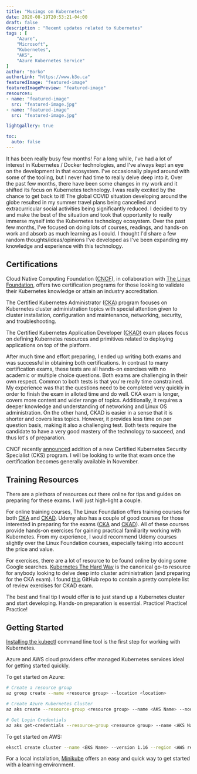 ```yaml
---
title: "Musings on Kubernetes"
date: 2020-08-19T20:53:21-04:00
draft: false
description : "Recent updates related to Kubernetes"
tags : [
    "Azure",
    "Microsoft",
    "Kubernetes",
    "AKS",
    "Azure Kubernetes Service"
]
author: "Borko"
authorLink: "https://www.b3o.ca"
featuredImage: "featured-image"
featuredImagePreview: "featured-image"
resources:
- name: "featured-image"
  src: "featured-image.jpg"
- name: "featured-image"
  src: "featured-image.jpg"

lightgallery: true

toc:
  auto: false
---
```

It has been really busy few months! For a long while, I've had a lot of interest in Kubernetes / Docker technologies, and I've always kept an eye on the development in that ecosystem. I've occasionally played around with some of the tooling, but I never had time to really delve deep into it. Over the past few months, there have been some changes in my work and it shifted its focus on Kubernetes technology. I was really excited by the chance to get back to it! The global COVID situation developing around the globe resulted in my summer travel plans being cancelled and extracurricular social activities being significantly reduced. I decided to try and make the best of the situation and took that opportunity to really immerse myself into the Kubernetes technology ecosystem. Over the past few months, I've focused on doing lots of courses, readings, and hands-on work and absorb as much learning as I could. I thought I'd share a few random thoughts/ideas/opinions I've developed as I've been expanding my knowledge and experience with this technology.

## Certifications

Cloud Native Computing Foundation ([CNCF](https://www.cncf.io/)), in collaboration with [The Linux Foundation](https://www.linuxfoundation.org/), offers two certification programs for those looking to validate their Kubernetes knowledge or attain an industry accreditation.

The Certified Kubernetes Administrator ([CKA](https://www.cncf.io/certification/cka/)) program focuses on Kubernetes cluster administration topics with special attention given to cluster installation, configuration and maintenance, networking, security, and troubleshooting.

The Certified Kubernetes Application Developer ([CKAD](https://www.cncf.io/certification/ckad/)) exam places focus on defining Kubernetes resources and primitives related to deploying applications on top of the platform.

After much time and effort preparing, I ended up writing both exams and was successful in obtaining both certifications. In contrast to many certification exams, these tests are all hands-on exercises with no academic or multiple choice questions. Both exams are challenging in their own respect.  Common to both tests is that you're really time constrained. My experience was that the questions need to be completed very quickly in order to finish the exam in alloted time and do well. CKA exam is longer, covers more content and wider range of topics. Additionally, it requires a deeper knowledge and understanding of networking and Linux OS administration. On the other hand, CKAD is easier in a sense that it is shorter and covers less topics. However, it provides less time on per question basis, making it also a challenging test.  Both tests require the candidate to have a very good mastery of the technology to succeed, and thus lot's of preparation.

CNCF recently [announced](https://www.cncf.io/blog/2020/07/15/certified-kubernetes-security-specialist-cks-coming-in-november/) addition of a new Certified Kubernetes Security Specialist (CKS) program. I will be looking to write that exam once the certification becomes generally available in November.

## Training Resources

There are a plethora of resources out there online for tips and guides on preparing for these exams. I will just high-light a couple.

For online training courses, The Linux Foundation offers training courses for both [CKA](https://training.linuxfoundation.org/certification/certified-kubernetes-administrator-cka/) and [CKAD](https://training.linuxfoundation.org/certification/certified-kubernetes-application-developer-ckad/). Udemy also has a couple of good courses for those interested in preparing for the exams ([CKA](https://www.udemy.com/course/certified-kubernetes-administrator-with-practice-tests/) and [CKAD](https://www.udemy.com/course/certified-kubernetes-application-developer/)). All of these courses provide hands-on exercises for gaining practical familiarity working with Kubernetes. From my experience, I would recommend Udemy courses slightly over the Linux Foundation courses, especially taking into account the price and value.

For exercises, there are a lot of resource to be found online by doing some Google searches. [Kubernetes The Hard Way](https://github.com/kelseyhightower/kubernetes-the-hard-way) is the canonical go-to resource for anybody looking to delve deep into cluster administration (and preparing for the CKA exam). I found [this](https://github.com/dgkanatsios/CKAD-exercises) GitHub repo to contain a pretty complete list of review exercises for CKAD exam.

The best and final tip I would offer is to just stand up a Kubernetes cluster and start developing. Hands-on preparation is essential. Practice! Practice! Practice!

## Getting Started

[Installing the kubectl](https://kubernetes.io/docs/tasks/tools/install-kubectl/) command line tool is the first step for working with Kubernetes. 

Azure and AWS cloud providers offer managed Kubernetes services ideal for getting started quickly.

To get started on Azure:
```bash
# Create a resource group
az group create --name <resource group> --location <location>

# Create Azure Kubernetes Cluster
az aks create --resource-group <resource group> --name <AKS Name> --node-count 3

# Get Login Credentials
az aks get-credentials --resource-group <resource group> --name <AKS Name>
```

To get started on AWS:
```bash
eksctl create cluster --name <EKS Name> --version 1.16 --region <AWS region> --nodegroup-name <node group name> --node-type t3.medium --nodes 3 --nodes-min 1 --nodes-max 4 --managed
```

For a local installation, [Minikube](https://kubernetes.io/docs/setup/learning-environment/minikube/) offers an easy and quick way to get started with a learning environment.